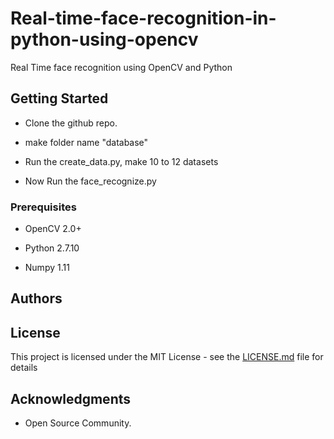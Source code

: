 # Real-time-face-recognition-in-python-using-opencv

Real Time face recognition using OpenCV and Python
## Getting Started

* Clone the github repo.

* make folder name "database" 

* Run the create_data.py, make 10 to 12 datasets

* Now Run the face_recognize.py 

### Prerequisites

* OpenCV 2.0+

* Python 2.7.10

* Numpy 1.11



## Authors


## License

This project is licensed under the MIT License - see the [LICENSE.md](LICENSE.md) file for details

## Acknowledgments

* Open Source Community.
